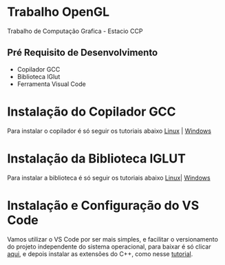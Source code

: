 # Trabalho OpenGL
Trabalho de Computação Grafica - Estacio CCP

## Pré Requisito de Desenvolvimento
- Copilador GCC 
- Biblioteca lGlut
- Ferramenta Visual Code

# Instalação do Copilador GCC
Para instalar o copilador é só seguir os tutoriais abaixo
[Linux](http://www.mundodoshackers.com.br/como-instalar-o-gcc-no-linux-ubuntu) | [Windows](https://terminaldeinformacao.com/2015/10/08/como-instalar-e-configurar-o-gcc-no-windows-mingw/)

# Instalação da Biblioteca lGLUT
Para instalar a biblioteca é só seguir os tutoriais abaixo
[Linux](http://kiwwito.com/installing-opengl-glut-libraries-in-ubuntu/)| [Windows](https://w3.cs.jmu.edu/bernstdh/Web/common/help/cpp_mingw-glut-setup.php)

# Instalação e Configuração do VS Code
Vamos utilizar o VS Code por ser mais simples, e facilitar o versionamento do projeto independente do sistema operacional, para baixar é só clicar [aqui](https://code.visualstudio.com/download), e depois instalar as extensões do C++, como nesse [tutorial](https://marketplace.visualstudio.com/items?itemName=ms-vscode.cpptools).
